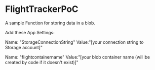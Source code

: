 # FlightTrackerPoC
A sample Function for storing data in a blob.

Add these App Settings:

Name: "StorageConnectionString" Value:"[your connection string to Storage account]"

Name: "flightcontainername" Value:"[your blob container name (will be created by code if it doesn't exist)]"
